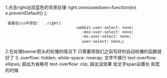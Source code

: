1.点击right出现蓝色的背景处理
     right.onmousedown=function(e){
         e.preventDefault()
     };

     或者在css中添加：  .right｛
                                   -webkit-user-select: none;
                                      -moz-user-select: none;
                                      -ms-user-select: none;
                                      user-select: none;｝
 2.在处理banner箭头的轮播的情况下  只需要用我们之前写好的自动轮播的函数就好了
 3.    overflow: hidden;
       white-space: nowrap;  文字不换行
       text-overflow: ellipsis; 超出为省略号
        text-overflow: clip;    超出没效果
       给文字span设置长 和宽 的时候

